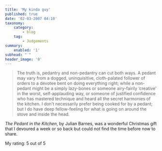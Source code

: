 ```yaml
---
title: 'My kinda guy'
published: true
date: '02-03-2007 04:10'
taxonomy:
    category:
        - blog
    tag:
        - Judgements
summary:
    enabled: '1'
subhead: " "
header_image: '0'
---
```


> The truth is, pedantry and non-pedantry can cut both ways. A pedant may vary from a dogged, uninquisitive, cloth-palated follower of orders to a devotee bent on doing everything right; while a non-pedant might be a simply lazy-bones or someone airy-fairily ‘creative’ in the worst, self-applauding way, or someone of justified confidence who has mastered technique and heard all the secret harmonies of the kitchen. I don’t necessarily prefer being cooked for by a pedant; but I do have deep fellow-feeling for what is going on around the stove and inside the head.

_The Pedant in the Kitchen_, by Julian Barnes, was a wonderful Christmas gift that I devoured a week or so back but could not find the time before now to share.

My rating: 5 out of 5
